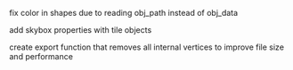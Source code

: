 fix color in shapes due to reading obj_path instead of obj_data

add skybox properties with tile objects

create export function that removes all internal vertices to improve file size and performance